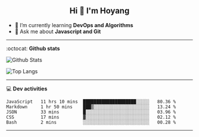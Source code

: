 <h2 align="center">Hi 👋 I'm Hoyang</h2>

- 🌱 I’m currently learning **DevOps and Algorithms**
- 💬 Ask me about **Javascript and Git**

-------

:octocat: **Github stats**

![Github Stats](https://github-readme-stats.vercel.app/api?username=hoyangtsai&count_private=true&show_icons=true&theme=blueberry)

![Top Langs](https://github-readme-stats.vercel.app/api/top-langs/?username=hoyangtsai&theme=blueberry&layout=compact&langs_count=8)

-------

:computer: **Dev activities**
<!--START_SECTION:waka-->
```text
JavaScript   11 hrs 10 mins  ████████████████████░░░░░   80.36 % 
Markdown     1 hr 50 mins    ███▒░░░░░░░░░░░░░░░░░░░░░   13.24 % 
JSON         33 mins         █░░░░░░░░░░░░░░░░░░░░░░░░   03.96 % 
CSS          17 mins         ▓░░░░░░░░░░░░░░░░░░░░░░░░   02.12 % 
Bash         2 mins          ░░░░░░░░░░░░░░░░░░░░░░░░░   00.28 % 
```
<!--END_SECTION:waka-->

-------
